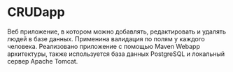# CRUDapp
Веб приложение, в котором можно добавлять, редактировать и удалять людей в базе данных. Применина валидация по полям у каждого человека. Реализовано приложение с помощью Maven Webapp архитектуры, также используется база данных PostgreSQL и локальный сервер Apache Tomcat.
